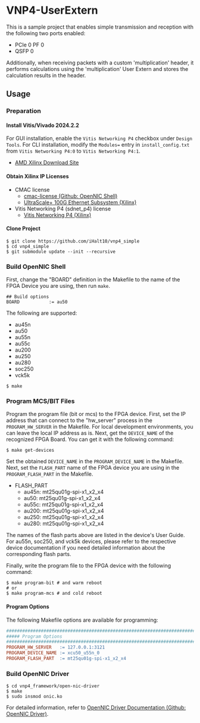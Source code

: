 # VNP4-UserExtern

This is a sample project that enables simple transmission and reception with the following two ports enabled:
- PCIe 0 PF 0
- QSFP 0

Additionally, when receiving packets with a custom 'multiplication' header, it performs calculations using the 'multiplication' User Extern and stores the calculation results in the header.

## Usage

### Preparation

#### Install Vitis/Vivado 2024.2.2

For GUI installation, enable the `Vitis Networking P4` checkbox under `Design Tools`.
For CLI installation, modify the `Modules=` entry in `install_config.txt` from `Vitis Networking P4:0` to `Vitis Networking P4:1`.

- [AMD Xilinx Download Site](https://japan.xilinx.com/support/download/index.html/content/xilinx/ja/downloadNav/vivado-design-tools.html)

#### Obtain Xilinx IP Licenses

- CMAC license
    - [cmac-license (Github: OpenNIC Shell)](https://github.com/Xilinx/open-nic-shell?tab=readme-ov-file#cmac-license)
    - [UltraScale+ 100G Ethernet Subsystem (Xilinx)](https://japan.xilinx.com/products/intellectual-property/cmac_usplus.html)
- Vitis Networking P4 (sdnet_p4) license
    - [Vitis Networking P4 (Xilinx)](https://japan.xilinx.com/products/intellectual-property/ef-di-vitisnetp4.html)

#### Clone Project

```shell
$ git clone https://github.com/iHalt10/vnp4_simple
$ cd vnp4_simple
$ git submodule update --init --recursive
```

### Build OpenNIC Shell

First, change the "BOARD" definition in the Makefile to the name of the FPGA Device you are using, then run `make`.

```shell
## Build options
BOARD           := au50
```

The following are supported:
- au45n
- au50
- au55n
- au55c
- au200
- au250
- au280
- soc250
- vck5k

```shell
$ make
```

### Program MCS/BIT Files
Program the program file (bit or mcs) to the FPGA device.
First, set the IP address that can connect to the "hw_server" process in the `PROGRAM_HW_SERVER` in the Makefile.
For local development environments, you can leave the local IP address as is.
Next, get the `DEVICE_NAME` of the recognized FPGA Board.
You can get it with the following command:

```shell
$ make get-devices
```

Set the obtained `DEVICE_NAME` in the `PROGRAM_DEVICE_NAME` in the Makefile.
Next, set the `FLASH_PART` name of the FPGA device you are using in the `PROGRAM_FLASH_PART` in the Makefile.

- FLASH_PART
    - au45n: mt25qu01g-spi-x1_x2_x4
    - au50:  mt25qu01g-spi-x1_x2_x4
    - au55c: mt25qu01g-spi-x1_x2_x4
    - au200: mt25qu01g-spi-x1_x2_x4
    - au250: mt25qu01g-spi-x1_x2_x4
    - au280: mt25qu01g-spi-x1_x2_x4

The names of the flash parts above are listed in the device's User Guide.
For au55n, soc250, and vck5k devices, please refer to the respective device documentation if you need detailed information about the corresponding flash parts.

Finally, write the program file to the FPGA device with the following command:
```shell
$ make program-bit # and warm reboot
# or
$ make program-mcs # and cold reboot
```

#### Program Options
The following Makefile options are available for programming:

```makefile
###########################################################################
##### Program Options
###########################################################################
PROGRAM_HW_SERVER   := 127.0.0.1:3121
PROGRAM_DEVICE_NAME := xcu50_u55n_0
PROGRAM_FLASH_PART  := mt25qu01g-spi-x1_x2_x4
```

### Build OpenNIC Driver

```shell
$ cd vnp4_framework/open-nic-driver
$ make
$ sudo insmod onic.ko
```

For detailed information, refer to [OpenNIC Driver Documentation (Github: OpenNIC Driver)](https://github.com/Xilinx/open-nic-driver).
